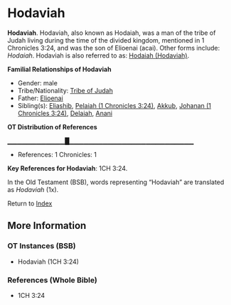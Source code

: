 # Hodaviah
**Hodaviah**. 
Hodaviah, also known as Hodaiah, was a man of the tribe of Judah living during the time of the divided kingdom, mentioned in 1 Chronicles 3:24, and was the son of Elioenai (acai). 
Other forms include: 
*Hodaiah*. 
Hodaviah is also referred to as: 
[Hodaiah (Hodaviah)](Hodaiah.md). 




**Familial Relationships of Hodaviah**


* Gender: male
* Tribe/Nationality: [Tribe of Judah](../../../groups/md/acai/Judah.md)
* Father: [Elioenai](Elioenai.md)
* Sibling(s): [Eliashib](Eliashib.md), [Pelaiah (1 Chronicles 3:24)](Pelaiah.2.md), [Akkub](Akkub.md), [Johanan (1 Chronicles 3:24)](Johanan.6.md), [Delaiah](Delaiah.md), [Anani](Anani.md)


**OT Distribution of References**

▁▁▁▁▁▁▁▁▁▁▁▁█▁▁▁▁▁▁▁▁▁▁▁▁▁▁▁▁▁▁▁▁▁▁▁▁▁▁
* References: 1 Chronicles: 1



**Key References for Hodaviah**: 
1CH 3:24. 


In the Old Testament (BSB), words representing “Hodaviah” are translated as 
*Hodaviah* (1x). 




Return to [Index](00-Index.md)

## More Information

### OT Instances (BSB)

* Hodaviah (1CH 3:24)



### References (Whole Bible)

* 1CH 3:24



